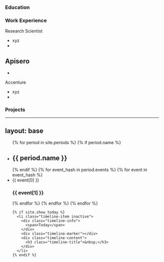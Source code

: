 ### Education

### Work Experience

Research Scientist
- xyz
- 
Apisero
-
-

Accenture
- xyz
- 

### Projects
---
layout: base
---
<ul class="timeline timeline-split">
    {% for period in site.periods %}
      {% if period.name %}
        <li class="timeline-item period">
          <div class="timeline-info"></div>
          <div class="timeline-marker"></div>
          <div class="timeline-content">
            <h2 class="timeline-title">{{ period.name }}</h2>
          </div>
        </li>
      {% endif %}
      {% for event_hash in period.events %}
        {% for event in event_hash %}
        <li class="timeline-item">
          <div class="timeline-info">
            <span>{{ event[0] }}</span>
          </div>
          <div class="timeline-marker"></div>
          <div class="timeline-content">
            <h3 class="timeline-title">{{ event[1] }}</h3>
          </div>
        </li>
        {% endfor %}
      {% endfor %}
    {% endfor %}

    {% if site.show_today %}
      <li class="timeline-item inactive">
        <div class="timeline-info">
          <span>Today</span>
        </div>
        <div class="timeline-marker"></div>
        <div class="timeline-content">
          <h3 class="timeline-title">&nbsp;</h3>
        </div>
      </li>
    {% endif %}
  </ul>
